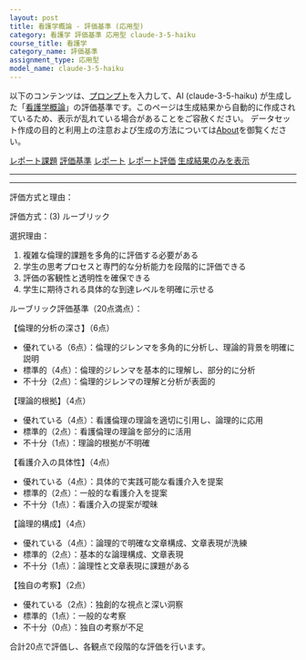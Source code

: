 ```yaml
---
layout: post
title: 看護学概論 - 評価基準 (応用型)
category: 看護学 評価基準 応用型 claude-3-5-haiku
course_title: 看護学
category_name: 評価基準
assignment_type: 応用型
model_name: claude-3-5-haiku
---
```


以下のコンテンツは、[プロンプト](https://github.com/takedatoshiyuki/synthetic_assignments/tree/main/generated/看護学/claude-3-5-haiku/prompt_評価基準-応用型.md)を入力して、AI (claude-3-5-haiku) が生成した「[看護学概論](/contents/看護学/)」の評価基準です。このページは生成結果から自動的に作成されているため、表示が乱れている場合があることをご容赦ください。
データセット作成の目的と利用上の注意および生成の方法については[About](/About)を御覧ください。

[レポート課題](../レポート課題-応用型)
[評価基準](../評価基準-応用型)
[レポート](../レポート-応用型)
[レポート評価](../レポート評価-応用型)
[生成結果のみを表示](https://github.com/takedatoshiyuki/synthetic_assignments/tree/main/generated/看護学/claude-3-5-haiku/評価基準-応用型.md)
  

***
***
  
評価方式と理由：

評価方式：(3) ルーブリック

選択理由：
1. 複雑な倫理的課題を多角的に評価する必要がある
2. 学生の思考プロセスと専門的な分析能力を段階的に評価できる
3. 評価の客観性と透明性を確保できる
4. 学生に期待される具体的な到達レベルを明確に示せる

ルーブリック評価基準（20点満点）：

【倫理的分析の深さ】（6点）
- 優れている（6点）：倫理的ジレンマを多角的に分析し、理論的背景を明確に説明
- 標準的（4点）：倫理的ジレンマを基本的に理解し、部分的に分析
- 不十分（2点）：倫理的ジレンマの理解と分析が表面的

【理論的根拠】（4点）
- 優れている（4点）：看護倫理の理論を適切に引用し、論理的に応用
- 標準的（2点）：看護倫理の理論を部分的に活用
- 不十分（1点）：理論的根拠が不明確

【看護介入の具体性】（4点）
- 優れている（4点）：具体的で実践可能な看護介入を提案
- 標準的（2点）：一般的な看護介入を提案
- 不十分（1点）：看護介入の提案が曖昧

【論理的構成】（4点）
- 優れている（4点）：論理的で明確な文章構成、文章表現が洗練
- 標準的（2点）：基本的な論理構成、文章表現
- 不十分（1点）：論理性と文章表現に課題がある

【独自の考察】（2点）
- 優れている（2点）：独創的な視点と深い洞察
- 標準的（1点）：一般的な考察
- 不十分（0点）：独自の考察が不足

合計20点で評価し、各観点で段階的な評価を行います。
